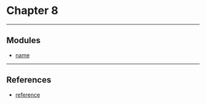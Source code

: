 # Chapter 8

---

## Modules

* [name](./module-name/README.md)

---

## References

* [reference](url)
